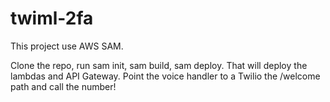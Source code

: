 # twiml-2fa

This project use AWS SAM. 

Clone the repo, run sam init, sam build, sam deploy. That will deploy the lambdas and API Gateway. Point the voice handler to a Twilio the /welcome path and call the number!
